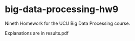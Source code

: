 # big-data-processing-hw9
Nineth Homework for the UCU Big Data Processing course.

Explanations are in results.pdf
